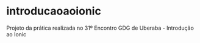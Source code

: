 # introducaoaoionic
Projeto da prática realizada no 31º Encontro GDG de Uberaba - Introdução ao Ionic
